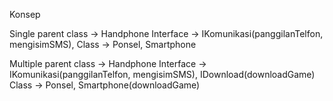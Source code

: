 Konsep 

Single
parent class -> Handphone
Interface -> IKomunikasi(panggilanTelfon, mengisimSMS), 
Class -> Ponsel, Smartphone

Multiple
parent class -> Handphone
Interface -> IKomunikasi(panggilanTelfon, mengisimSMS), IDownload(downloadGame)
Class -> Ponsel, Smartphone(downloadGame)